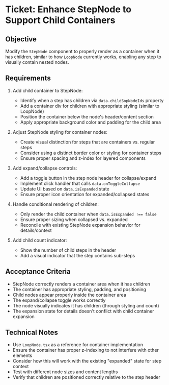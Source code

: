 # Ticket: Enhance StepNode to Support Child Containers

## Objective
Modify the `StepNode` component to properly render as a container when it has children, similar to how `LoopNode` currently works, enabling any step to visually contain nested nodes.

## Requirements

1. Add child container to StepNode:
   - Identify when a step has children via `data.childSopNodeIds` property
   - Add a container div for children with appropriate styling (similar to LoopNode)
   - Position the container below the node's header/content section
   - Apply appropriate background color and padding for the child area

2. Adjust StepNode styling for container nodes:
   - Create visual distinction for steps that are containers vs. regular steps
   - Consider using a distinct border color or styling for container steps
   - Ensure proper spacing and z-index for layered components

3. Add expand/collapse controls:
   - Add a toggle button in the step node header for collapse/expand
   - Implement click handler that calls `data.onToggleCollapse`
   - Update UI based on `data.isExpanded` state
   - Ensure proper icon orientation for expanded/collapsed states

4. Handle conditional rendering of children:
   - Only render the child container when `data.isExpanded !== false`
   - Ensure proper sizing when collapsed vs. expanded
   - Reconcile with existing StepNode expansion behavior for details/context

5. Add child count indicator:
   - Show the number of child steps in the header
   - Add a visual indicator that the step contains sub-steps

## Acceptance Criteria

- StepNode correctly renders a container area when it has children
- The container has appropriate styling, padding, and positioning
- Child nodes appear properly inside the container area
- The expand/collapse toggle works correctly
- The node visually indicates it has children (through styling and count)
- The expansion state for details doesn't conflict with child container expansion

## Technical Notes

- Use `LoopNode.tsx` as a reference for container implementation
- Ensure the container has proper z-indexing to not interfere with other elements
- Consider how this will work with the existing "expanded" state for step context
- Test with different node sizes and content lengths
- Verify that children are positioned correctly relative to the step header 